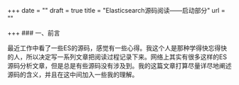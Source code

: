 +++
date = ""
draft = true
title = "Elasticsearch源码阅读——启动部分"
url = ""

+++
\### 一、前言

最近工作中看了一些ES的源码，感觉有一些心得。我这个人是那种学得快忘得快的人，所以决定写一系列文章把阅读过程记录下来。网络上其实有很多这样的ES源码分析文章，但是总是有些源码没有涉及到。我的这篇文章打算尽量详尽地阐述源码的含义，并且在这中间加入一些我的理解。